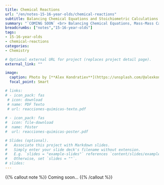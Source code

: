 ```yaml
---
title: Chemical Reactions
url: "/en/notes-15-16-year-olds/chemical-reactions"
subtitle: Balancing Chemical Equations and Stoichiometric Calculations
summary: "`COMING SOON` <br> Balancing Chemical Equations, Mass-Mass Calculations and Mass-Volume Calculations."
breadcrumbs: ["notes","15-16-year-olds"]
tags:
- 15-16-year-olds
- chemical-reactions
categories:
- Chemistry

# Optional external URL for project (replaces project detail page).
external_link: ""

image:
  caption: Photo by [**Alex Kondratiev**](https://unsplash.com/@alexkondratiev) on [Unsplash](https://unsplash.com)
  focal_point: Smart

# links:
# - icon_pack: fas
 # icon: download
 # name: PDF Texto
 # url: reacciones-quimicas-texto.pdf
  
# - icon_pack: fas
#  icon: file-download
#  name: Póster
#  url: reacciones-quimicas-poster.pdf  

# Slides (optional).
#   Associate this project with Markdown slides.
#   Simply enter your slide deck's filename without extension.
#   E.g. `slides = "example-slides"` references `content/slides/example-slides.md`.
#   Otherwise, set `slides = ""`.
# slides: 
---
```


{{% callout note %}}
Coming soon...
{{% /callout %}}	
